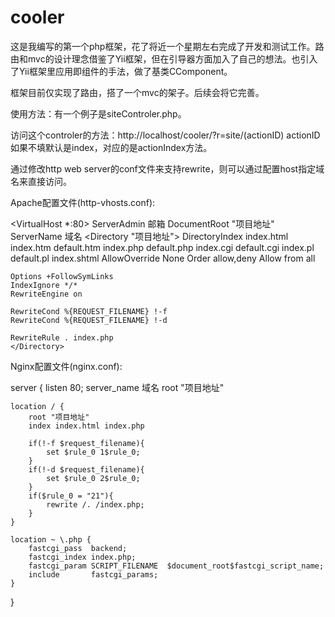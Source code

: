 cooler
======

  这是我编写的第一个php框架，花了将近一个星期左右完成了开发和测试工作。路由和mvc的设计理念借鉴了Yii框架，但在引导器方面加入了自己的想法。也引入了Yii框架里应用即组件的手法，做了基类CComponent。
  
  框架目前仅实现了路由，搭了一个mvc的架子。后续会将它完善。
  
  使用方法：有一个例子是siteControler.php。 
  
  访问这个controler的方法：http://localhost/cooler/?r=site/(actionID) actionID如果不填默认是index，对应的是actionIndex方法。

  通过修改http web server的conf文件来支持rewrite，则可以通过配置host指定域名来直接访问。
  
 Apache配置文件(http-vhosts.conf):
 
 <VirtualHost *:80>
    ServerAdmin 邮箱
    DocumentRoot "项目地址"
    ServerName 域名
    <Directory "项目地址">
	DirectoryIndex index.html index.htm default.htm index.php default.php index.cgi default.cgi index.pl default.pl index.shtml
	AllowOverride None
	Order allow,deny
	Allow from all

	Options +FollowSymLinks
	IndexIgnore */*
	RewriteEngine on

	RewriteCond %{REQUEST_FILENAME} !-f
	RewriteCond %{REQUEST_FILENAME} !-d

	RewriteRule . index.php
    </Directory>
 </VirtualHost>
 Nginx配置文件(nginx.conf):
  
 server {
 	listen  80;
 	server_name  域名
 	root "项目地址"
 	
 	location / {
 		root "项目地址"
 		index index.html index.php
 		
 		if(!-f $request_filename){
 			set $rule_0 1$rule_0;
 		}
 		if(!-d $request_filename){
 			set $rule_0 2$rule_0;
 		}
 		if($rule_0 = "21"){
 			rewrite /. /index.php;
 		}
 	}
 	
 	location ~ \.php {
 		fastcgi_pass  backend;
 		fastcgi_index index.php;
 		fastcgi_param SCRIPT_FILENAME  $document_root$fastcgi_script_name;
 		include       fastcgi_params;
 	}
 }